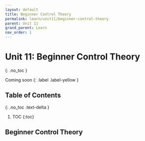 ```yaml
---
layout: default
title: Beginner Control Theory
permalink: learn/unit11/beginner-control-theory
parent: Unit 11
grand_parent: Learn
nav_order: 1
---
```


<!-- prettier-ignore-start -->

# Unit 11: Beginner Control Theory

{: .no_toc }

Coming soon {: .label .label-yellow }

## Table of Contents

{: .no_toc .text-delta }

1. TOC {:toc}
 <!-- prettier-ignore-end -->

## Beginner Control Theory
